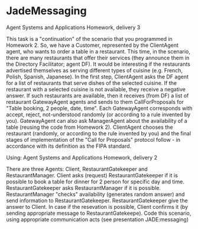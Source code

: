 # JadeMessaging
Agent Systems and Applications Homework, delivery 3

This task is a "continuation" of the scenario that you programmed in Homework 2. So, we have a Customer, represented by the ClientAgent agent, who wants to order a table in a restaurant. This time, in the scenario, there are many restaurants that offer their services (they announce them in the Directory Facilitator; agent DF). It would be interesting if the restaurants advertised themselves as serving different types of cuisine (e.g. French, Polish, Spanish, Japanese). In the first step, ClientAgent asks the DF agent for a list of restaurants that serve dishes of the selected cuisine. If the restaurant with a selected cuisine is not available, they receive a negative answer. If such restaurants are available, then it receives (from DF) a list of restaurant GatewayAgent agents and sends to them CallForProposals for "Table booking, 2 people, date, time". Each GatewayAgent corresponds with accept, reject, not-understood randomly (or according to a rule invented by you). GatewayAgent can also ask ManagerAgent about the availability of a table (reusing the code from Homework 2). ClientAgent chooses the restaurant (randomly, or according to the rule invented by you) and the final stages of implementation of the "Call for Proposals" protocol follow - in accordance with its definition as the FIPA standard. 


Using:
Agent Systems and Applications Homework, delivery 2

There are three Agents: Client, RestaurantGatekeeper and RestaurantManager.
Client asks (request) RestaurantGatekeeper if it is possible to book a table for dinner for 2 person for specific day and time. RestaurantGatekeeper asks RestaurantManager
if it is possible. RestaurantManager "checks" availability (generates random answer) and send information to RestaurantGatekeeper.
RestaurantGatekeeper give the answer to Client. In case if the resevation is possible, Client confirms it (by sending appropriate message to 
RestaurantGatekeepe).
Code this scenario, using appropriate communication acts (see presentation JADE:messaging)